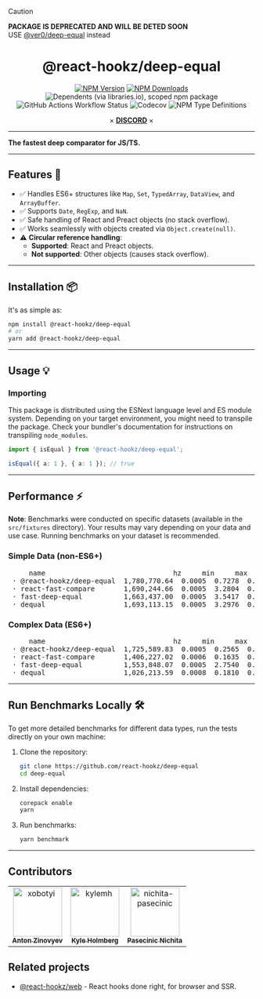 > [!CAUTION]
> __PACKAGE IS DEPRECATED AND WILL BE DETED SOON__  
> USE [@ver0/deep-equal](https://github.com/ver0-project/deep-equal) instead

<div align="center">

# @react-hookz/deep-equal

[![NPM Version](https://img.shields.io/npm/v/%40react-hookz%2Fdeep-equal?style=flat-square)](https://www.npmjs.com/package/@react-hookz/deep-equal)
[![NPM Downloads](https://img.shields.io/npm/dm/%40react-hookz%2Fdeep-equal?style=flat-square)](https://www.npmjs.com/package/@react-hookz/deep-equal)
![Dependents (via libraries.io), scoped npm package](https://img.shields.io/librariesio/dependents/npm/%40react-hookz/deep-equal?style=flat-square)
![GitHub Actions Workflow Status](https://img.shields.io/github/actions/workflow/status/react-hookz/deep-equal/CI.yml?style=flat-square)
![Codecov](https://img.shields.io/codecov/c/github/react-hookz/deep-equal?style=flat-square)
![NPM Type Definitions](https://img.shields.io/npm/types/%40react-hookz%2Fdeep-equal?style=flat-square)

× **[DISCORD](https://discord.gg/Fjwphtu65f)** ×

</div>

---

**The fastest deep comparator for JS/TS.**

---

## Features 🚀

- ✅ Handles ES6+ structures like `Map`, `Set`, `TypedArray`, `DataView`, and `ArrayBuffer`.
- ✅ Supports `Date`, `RegExp`, and `NaN`.
- ✅ Safe handling of React and Preact objects (no stack overflow).
- ✅ Works seamlessly with objects created via `Object.create(null)`.
- ⚠️ **Circular reference handling**:
	- **Supported**: React and Preact objects.
	- **Not supported**: Other objects (causes stack overflow).

---

## Installation 📦

It's as simple as:

```bash
npm install @react-hookz/deep-equal
# or
yarn add @react-hookz/deep-equal
```

---

## Usage 💡

### Importing

This package is distributed using the ESNext language level and ES module system. Depending on your target environment, you might need to transpile the package. Check your bundler's documentation for instructions on transpiling `node_modules`.

```typescript
import { isEqual } from '@react-hookz/deep-equal';

isEqual({ a: 1 }, { a: 1 }); // true
```

---

## Performance ⚡

**Note**: Benchmarks were conducted on specific datasets (available in the `src/fixtures` directory). Your results may vary depending on your data and use case. Running benchmarks on your dataset is recommended.

### Simple Data (non-ES6+)

<pre>
	 name                               hz     min     max    mean     p75     p99    p995    p999     rme  samples
 · @react-hookz/deep-equal  1,780,770.64  0.0005  0.7278  0.0006  0.0006  0.0010  0.0011  0.0013  ±0.18%  1780771   fastest
 · react-fast-compare       1,690,244.66  0.0005  3.2804  0.0006  0.0006  0.0010  0.0012  0.0013  ±0.65%  1690245
 · fast-deep-equal          1,663,437.00  0.0005  3.5417  0.0006  0.0006  0.0010  0.0011  0.0012  ±0.70%  1663438   slowest
 · dequal                   1,693,113.15  0.0005  3.2976  0.0006  0.0006  0.0007  0.0010  0.0012  ±0.65%  1693114
</pre>

### Complex Data (ES6+)

<pre>
	 name                               hz     min     max    mean     p75     p99    p995    p999     rme  samples
 · @react-hookz/deep-equal  1,725,589.83  0.0005  0.2565  0.0006  0.0006  0.0009  0.0010  0.0012  ±0.20%  1725590   fastest
 · react-fast-compare       1,406,227.02  0.0006  0.1635  0.0007  0.0007  0.0011  0.0014  0.0016  ±0.21%  1406228
 · fast-deep-equal          1,553,848.07  0.0005  2.7540  0.0006  0.0007  0.0008  0.0011  0.0013  ±0.57%  1553849
 · dequal                   1,026,213.59  0.0008  0.1810  0.0010  0.0010  0.0011  0.0012  0.0019  ±0.16%  1026214   slowest
</pre>

---

## Run Benchmarks Locally 🛠️

To get more detailed benchmarks for different data types, run the tests directly on your own machine:

1. Clone the repository:
	```bash
	git clone https://github.com/react-hookz/deep-equal
	cd deep-equal
	```
2. Install dependencies:
	```bash
	corepack enable
	yarn
	```
3. Run benchmarks:
	```bash
	yarn benchmark
	```

---

## Contributors

<!-- readme: collaborators,contributors,semantic-release-bot/-,lint-action/- -start -->
<table>
	<tbody>
		<tr>
            <td align="center">
                <a href="https://github.com/xobotyi">
                    <img src="https://avatars.githubusercontent.com/u/6178739?v=4" width="100;" alt="xobotyi"/>
                    <br />
                    <sub><b>Anton Zinovyev</b></sub>
                </a>
            </td>
            <td align="center">
                <a href="https://github.com/kylemh">
                    <img src="https://avatars.githubusercontent.com/u/9523719?v=4" width="100;" alt="kylemh"/>
                    <br />
                    <sub><b>Kyle Holmberg</b></sub>
                </a>
            </td>
            <td align="center">
                <a href="https://github.com/nichita-pasecinic">
                    <img src="https://avatars.githubusercontent.com/u/98735377?v=4" width="100;" alt="nichita-pasecinic"/>
                    <br />
                    <sub><b>Pasecinic Nichita</b></sub>
                </a>
            </td>
		</tr>
	<tbody>
</table>
<!-- readme: collaborators,contributors,semantic-release-bot/-,lint-action/- -end -->

## Related projects

- [@react-hookz/web](https://github.com/react-hookz/web) - React hooks done right, for browser and
	SSR.
